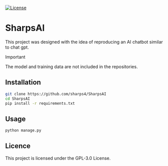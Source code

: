[![License](https://img.shields.io/github/license/sharps4/SharpsAI)](https://github.com/sharps4/SharpsAI/LICENSE)

# SharpsAI

This project was designed with the idea of ​​reproducing an AI chatbot similar to chat gpt.

> [!IMPORTANT]
> The model and training data are not included in the repositories. 

## Installation

```bash
git clone https://github.com/sharps4/SharpsAI
cd SharpsAI
pip install -r requirements.txt
```

## Usage

```bash
python manage.py
```

## Licence

This project is licensed under the GPL-3.0 License.